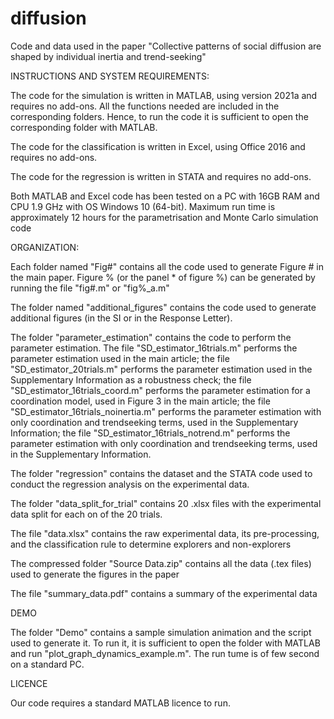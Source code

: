 # diffusion
Code and data used in the paper "Collective patterns of social diffusion are shaped by individual inertia and trend-seeking"

INSTRUCTIONS AND SYSTEM REQUIREMENTS:

The code for the simulation is written in MATLAB, using version 2021a and requires no add-ons. All the functions needed are included in the corresponding folders. Hence, to run the code it is sufficient to open the corresponding folder with MATLAB.

The code for the classification is written in Excel, using Office 2016 and requires no add-ons.

The code for the regression is written in STATA and requires no add-ons.

Both MATLAB and Excel code has been tested on a PC with 16GB RAM and CPU 1.9 GHz with OS Windows 10 (64-bit). Maximum run time is approximately 12 hours for the parametrisation and Monte Carlo simulation code

ORGANIZATION:

Each folder named "Fig#" contains all the code used to generate Figure # in the main paper. Figure % (or the panel * of figure %) can be generated by running the file "fig#.m" or "fig%_a.m"

The folder named "additional_figures" contains the code used to generate additional figures (in the SI or in the Response Letter).

The folder "parameter_estimation" contains the code to perform the parameter estimation. The file "SD_estimator_16trials.m" performs the parameter estimation used in the main article; the file "SD_estimator_20trials.m" performs the parameter estimation used in the Supplementary Information as a robustness check; the file "SD_estimator_16trials_coord.m" performs the parameter estimation for a coordination model, used in Figure 3 in the main article; the file "SD_estimator_16trials_noinertia.m" performs the parameter estimation with only coordination and trendseeking terms, used in the Supplementary Information; the file "SD_estimator_16trials_notrend.m" performs the parameter estimation with only coordination and trendseeking terms, used in the Supplementary Information.

The folder "regression" contains the dataset and the STATA code used to conduct the regression analysis on the experimental data.

The folder "data_split_for_trial" contains 20 .xlsx files with the experimental data split for each on of the 20 trials.

The file "data.xlsx" contains the raw experimental data, its pre-processing, and the classification rule to determine explorers and non-explorers

The compressed folder "Source Data.zip" contains all the data (.tex files) used to generate the figures in the paper

The file "summary_data.pdf" contains a summary of the experimental data

DEMO

The folder "Demo" contains a sample simulation animation and the script used to generate it. To run it, it is sufficient to open the folder with MATLAB and run "plot_graph_dynamics_example.m". The run tume is of few second on a standard PC.

LICENCE

Our code requires a standard MATLAB licence to run.
